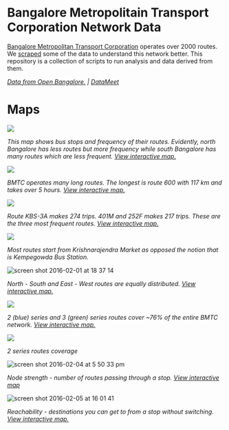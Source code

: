 Bangalore Metropolitain Transport Corporation Network Data
====

[Bangalore Metropolitan Transport Corporation](https://en.wikipedia.org/wiki/Bangalore_Metropolitan_Transport_Corporation) operates over 2000 routes. We [scraped](https://github.com/openbangalore/bmtc) some of the data to understand this network better.
This repository is a collection of scripts to run analysis and data derived from them.

*[Data from Open Bangalore.](http://openbangalore.org/) | [DataMeet](http://datameet.org/)*

Maps
====

![](https://cloud.githubusercontent.com/assets/371666/12720005/69b1df2c-c91e-11e5-8e7f-b3c26bfc939d.png)

*This map shows bus stops and frequency of their routes. Evidently, north Bangalore has less routes but more frequency while south Bangalore has many routes which are less frequent. [View interactive map.](https://www.mapbox.com/bites/00212/)*

![](https://cloud.githubusercontent.com/assets/371666/12720007/6c6d93e6-c91e-11e5-95b5-b42ba20a2702.png)

*BMTC operates many long routes. The longest is route 600 with 117 km and takes over 5 hours. [View interactive map.](https://api.mapbox.com/styles/v1/geohacker/cik0utr150130bfm2jjfto236.html?title=true&access_token=pk.eyJ1IjoiZ2VvaGFja2VyIiwiYSI6ImFIN0hENW8ifQ.GGpH9gLyEg0PZf3NPQ7Vrg#10.88/12.9119/77.6292)*

![](https://cloud.githubusercontent.com/assets/371666/12865441/911404c6-ccd1-11e5-9864-14745fe96cac.png)

*Route KBS-3A makes 274 trips. 401M and 252F makes 217 trips. These are the three most frequent routes. [View interactive map.](https://api.mapbox.com/styles/v1/geohacker/cik1h9fwu017kbpm3t34v9hw3.html?title=true&access_token=pk.eyJ1IjoiZ2VvaGFja2VyIiwiYSI6ImFIN0hENW8ifQ.GGpH9gLyEg0PZf3NPQ7Vrg#12.07/12.9703/77.5287)*

![](https://cloud.githubusercontent.com/assets/371666/12720017/723352de-c91e-11e5-965a-7b512512729e.png)

*Most routes start from Krishnarajendra Market as opposed the notion that is Kempegowda Bus Station.*

![screen shot 2016-02-01 at 18 37 14](https://cloud.githubusercontent.com/assets/371666/12720023/75fb220c-c91e-11e5-9e52-7952cacc6405.png)

*North - South and East - West routes are equally distributed. [View interactive map.](https://api.mapbox.com/styles/v1/geohacker/cik2wox7a01aecakwuqhzae39.html?title=true&access_token=pk.eyJ1IjoiZ2VvaGFja2VyIiwiYSI6ImFIN0hENW8ifQ.GGpH9gLyEg0PZf3NPQ7Vrg#10/12.9862/77.5808)*

![](https://cloud.githubusercontent.com/assets/371666/12815760/4ec9a116-cb6e-11e5-8498-235cf7e628e1.png)

*2 (blue) series and 3 (green) series routes cover ~76% of the entire BMTC network. [View interactive map.](https://api.mapbox.com/styles/v1/geohacker/cik512qjx006l9um6tn14khq5.html?title=true&access_token=pk.eyJ1IjoiZ2VvaGFja2VyIiwiYSI6ImFIN0hENW8ifQ.GGpH9gLyEg0PZf3NPQ7Vrg#9.86/12.9837/77.5740)*

![](http://i.imgur.com/l6hqX9p.gif)

*2 series routes coverage*

![screen shot 2016-02-04 at 5 50 33 pm](https://cloud.githubusercontent.com/assets/371666/12845827/91a5a94c-cc2e-11e5-9a45-1c0fb69c28b3.png)

*Node strength - number of routes passing through a stop. [View interactive map](https://api.mapbox.com/styles/v1/arunasank/cik7yec2z00iv9um6nnanuexa.html?title=true&access_token=pk.eyJ1IjoiYXJ1bmFzYW5rIiwiYSI6ImRKNlNQa3MifQ.SIx-g-J1oWWlP4grTXopcg#11.01/12.9548/77.5782)*

![screen shot 2016-02-05 at 16 01 41](https://cloud.githubusercontent.com/assets/371666/12845786/54721060-cc2e-11e5-92a7-8c92b54f35b1.png)

*Reachability - destinations you can get to from a stop without switching. [View interactive map.](https://api.mapbox.com/styles/v1/geohacker/cik98dpzk0005cilxrc9fhiih.html?title=true&access_token=pk.eyJ1IjoiZ2VvaGFja2VyIiwiYSI6ImFIN0hENW8ifQ.GGpH9gLyEg0PZf3NPQ7Vrg#10.8/12.9915/77.5707)*